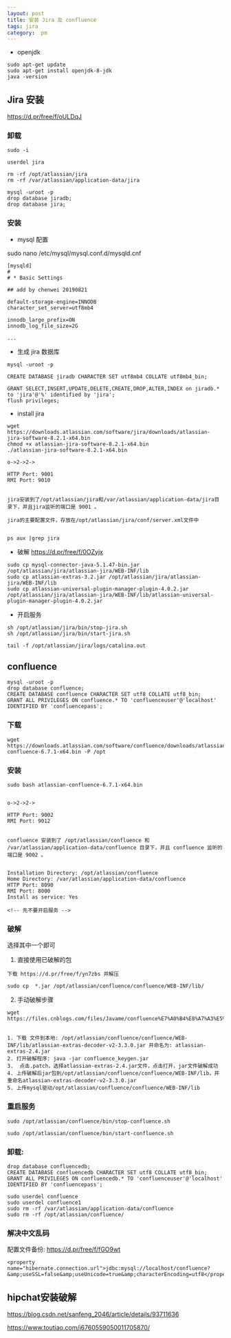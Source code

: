 ```yaml
---
layout: post
title: 安装 Jira 及 confluence
tags: jira
category:  pm 
---
```



- openjdk

```
sudo apt-get update
sudo apt-get install openjdk-8-jdk
java -version

```


## Jira 安装

https://d.pr/free/f/oULDqJ

### 卸载


```
sudo -i

userdel jira

rm -rf /opt/atlassian/jira
rm -rf /var/atlassian/application-data/jira

mysql -uroot -p
drop database jiradb;
drop database jira;
```

### 安装

- mysql 配置

sudo nano /etc/mysql/mysql.conf.d/mysqld.cnf

```
[mysqld]
#
# * Basic Settings

## add by chenwei 20190821

default-storage-engine=INNODB
character_set_server=utf8mb4

innodb_large_prefix=ON
innodb_log_file_size=2G 

...

```

- 生成 jira 数据库

```
mysql -uroot -p

CREATE DATABASE jiradb CHARACTER SET utf8mb4 COLLATE utf8mb4_bin;

GRANT SELECT,INSERT,UPDATE,DELETE,CREATE,DROP,ALTER,INDEX on jiradb.* to 'jira'@'%' identified by 'jira';
flush privileges;

```

- install jira

```
wget  https://downloads.atlassian.com/software/jira/downloads/atlassian-jira-software-8.2.1-x64.bin
chmod +x atlassian-jira-software-8.2.1-x64.bin
./atlassian-jira-software-8.2.1-x64.bin

o->2->2->

HTTP Port: 9001
RMI Port: 9010   


jira安装到了/opt/atlassian/jira和/var/atlassian/application-data/jira目录下，并且jira监听的端口是 9001 。

jira的主要配置文件，存放在/opt/atlassian/jira/conf/server.xml文件中


ps aux |grep jira  
```

- 破解
https://d.pr/free/f/0OZyjx

```
sudo cp mysql-connector-java-5.1.47-bin.jar /opt/atlassian/jira/atlassian-jira/WEB-INF/lib
sudo cp atlassian-extras-3.2.jar /opt/atlassian/jira/atlassian-jira/WEB-INF/lib
sudo cp atlassian-universal-plugin-manager-plugin-4.0.2.jar /opt/atlassian/jira/atlassian-jira/WEB-INF/lib/atlassian-universal-plugin-manager-plugin-4.0.2.jar

```

- 开启服务 

```
sh /opt/atlassian/jira/bin/stop-jira.sh
sh /opt/atlassian/jira/bin/start-jira.sh

tail -f /opt/atlassian/jira/logs/catalina.out
```

## confluence 

```
mysql -uroot -p
drop database confluence;
CREATE DATABASE confluence CHARACTER SET utf8 COLLATE utf8_bin;
GRANT ALL PRIVILEGES ON confluence.* TO 'confluenceuser'@'localhost' IDENTIFIED BY 'confluencepass';
```


### 下载

```
wget https://downloads.atlassian.com/software/confluence/downloads/atlassian-confluence-6.7.1-x64.bin -P /opt
```

### 安装

```
sudo bash atlassian-confluence-6.7.1-x64.bin


o->2->2->

HTTP Port: 9002
RMI Port: 9012


confluence 安装到了 /opt/atlassian/confluence 和 /var/atlassian/application-data/confluence 目录下，并且 confluence 监听的端口是 9002 。


Installation Directory: /opt/atlassian/confluence
Home Directory: /var/atlassian/application-data/confluence
HTTP Port: 8090
RMI Port: 8000
Install as service: Yes

<!-- 先不要开启服务 -->
```


###  破解

选择其中一个即可

1. 直接使用已破解的包

```
下载 https://d.pr/free/f/yn7zbs 并解压

sudo cp  *.jar /opt/atlassian/confluence/confluence/WEB-INF/lib/
```

2. 手动破解步骤
```
wget https://files.cnblogs.com/files/Javame/confluence%E7%A0%B4%E8%A7%A3%E5%B7%A5%E5%85%B7.rar


1. 下载 文件到本地: /opt/atlassian/confluence/confluence/WEB-INF/lib/atlassian-extras-decoder-v2-3.3.0.jar 并命名为: atlassian-extras-2.4.jar
2. 打开破解程序: java -jar confluence_keygen.jar
3.  点击.patch，选择atlassian-extras-2.4.jar文件，点击打开，jar文件破解成功
4. 上传破解后jar包到/opt/atlassian/confluence/confluence/WEB-INF/lib，并重命名atlassian-extras-decoder-v2-3.3.0.jar
5. 上传mysql驱动/opt/atlassian/confluence/confluence/WEB-INF/lib
```


### 重启服务

```
sudo /opt/atlassian/confluence/bin/stop-confluence.sh

sudo /opt/atlassian/confluence/bin/start-confluence.sh
```
 

### 卸载: 

```
drop database confluencedb;
CREATE DATABASE confluencedb CHARACTER SET utf8 COLLATE utf8_bin;
GRANT ALL PRIVILEGES ON confluencedb.* TO 'confluenceuser'@'localhost' IDENTIFIED BY 'confluencepass';

sudo userdel confluence
sudo userdel confluence1
sudo rm -rf /var/atlassian/application-data/confluence
sudo rm -rf /opt/atlassian/confluence/

```

### 解决中文乱码

配置文件备份: https://d.pr/free/f/fGO9wt

```
<property name="hibernate.connection.url">jdbc:mysql://localhost/confluence?&amp;useSSL=false&amp;useUnicode=true&amp;characterEncoding=utf8</property>
``` 


## hipchat安装破解

https://blog.csdn.net/sanfeng_2046/article/details/93711636

https://www.toutiao.com/i6760559050011705870/

